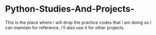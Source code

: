 # Python-Studies-And-Projects-
This is the place where i will drop the practice codes that i am doing so i can maintain for reference, i'll also use it for other projects.
